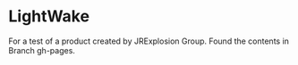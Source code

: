 # LightWake

For a test of a product created by JRExplosion Group.
Found the contents in Branch gh-pages.

